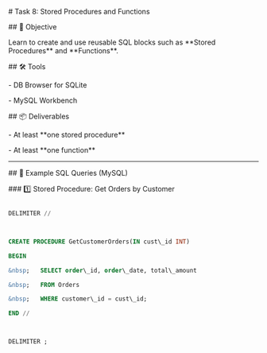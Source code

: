\# Task 8: Stored Procedures and Functions



\## 🎯 Objective

Learn to create and use reusable SQL blocks such as \*\*Stored Procedures\*\* and \*\*Functions\*\*.



\## 🛠 Tools

\- DB Browser for SQLite  

\- MySQL Workbench  



\## 📦 Deliverables

\- At least \*\*one stored procedure\*\*  

\- At least \*\*one function\*\*  



---



\## 📝 Example SQL Queries (MySQL)



\### 1️⃣ Stored Procedure: Get Orders by Customer

```sql

DELIMITER //



CREATE PROCEDURE GetCustomerOrders(IN cust\_id INT)

BEGIN

&nbsp;   SELECT order\_id, order\_date, total\_amount

&nbsp;   FROM Orders

&nbsp;   WHERE customer\_id = cust\_id;

END //



DELIMITER ;



